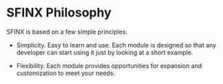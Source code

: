 # SFINX Philosophy

SFINX is based on a few simple principles:

- Simplicity. Easy to learn and use. Each module is designed so that any developer can start using it just by looking 
at a short example.

- Flexibility. Each module provides opportunities for expansion and customization to meet your needs.